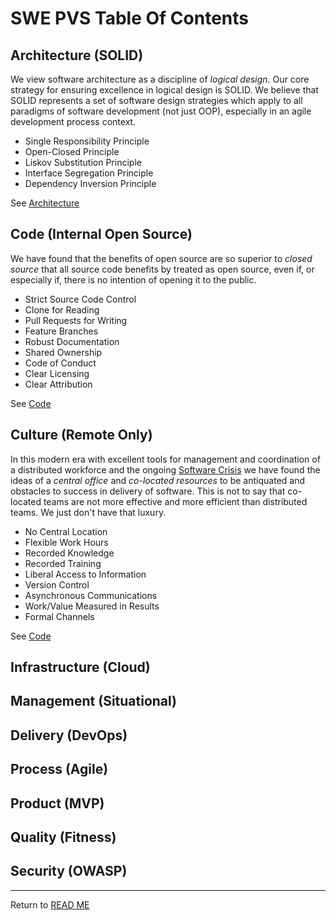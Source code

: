 # SWE PVS Table Of Contents

## Architecture (SOLID)

We view software architecture as a discipline of _logical design_. Our core strategy for ensuring excellence in logical design is SOLID. We believe that SOLID represents a set of software design strategies which apply to all paradigms of software development (not just OOP), especially in an agile development process context.

- Single Responsibility Principle
- Open-Closed Principle
- Liskov Substitution Principle
- Interface Segregation Principle
- Dependency Inversion Principle

See [Architecture](text/Architecture.md)

## Code (Internal Open Source)

We have found that the benefits of open source are so superior to _closed source_ that all source code benefits by treated as open source, even if, or especially if, there is no intention of opening it to the public.

- Strict Source Code Control
- Clone for Reading
- Pull Requests for Writing
- Feature Branches
- Robust Documentation
- Shared Ownership
- Code of Conduct
- Clear Licensing
- Clear Attribution

See [Code](text/Code.md)

## Culture (Remote Only)

In this modern era with excellent tools for management and coordination of a distributed workforce and the ongoing [Software Crisis](https://en.wikipedia.org/wiki/Software_crisis) we have found the ideas of a _central office_ and _co-located resources_ to be antiquated and obstacles to success in delivery of software. This is not to say that co-located teams are not more effective and more efficient than distributed teams. We just don't have that luxury.

- No Central Location
- Flexible Work Hours
- Recorded Knowledge
- Recorded Training
- Liberal Access to Information
- Version Control
- Asynchronous Communications
- Work/Value Measured in Results
- Formal Channels

See [Code](text/Culture.md)

## Infrastructure (Cloud)

## Management (Situational)

## Delivery (DevOps)

## Process (Agile)

## Product (MVP)

## Quality (Fitness)

## Security (OWASP)

---

Return to [READ ME](README.md)
